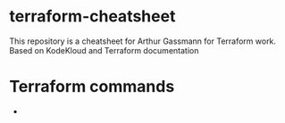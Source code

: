 # terraform-cheatsheet
 This repository is a cheatsheet for Arthur Gassmann for Terraform work. Based on KodeKloud and Terraform documentation


# Terraform commands
- 